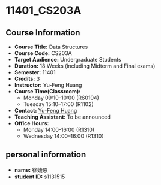 # 11401_CS203A

## Course Information
- **Course Title:** Data Structures
- **Course Code:** CS203A
- **Target Audience:** Undergraduate Students
- **Duration:** 18 Weeks (including Midterm and Final exams)
- **Semester:** 11401
- **Credits:** 3
- **Instructor:** Yu-Feng Huang
- **Course Time(Classroom):**
  - Monday 09:10–10:00 (R60104)
  - Tuesday 15:10–17:00 (R1102)
- **Contact:** [Yu-Feng Huang](mailto:yfhuang@saturn.yzu.edu.tw)  
- **Teaching Assistant:** To be announced
- **Office Hours:**
  - Monday 14:00-16:00 (R1310)
  - Wednesday 14:00–16:00 (R1310)

## personal information
- **name:** 徐婕恩
- **student ID:** s1131515
